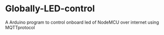 # Globally-LED-control
A Arduino program to control onboard led of NodeMCU over internet using MQTTprotocol
